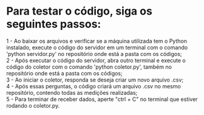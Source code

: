 # Para testar o código, siga os seguintes passos:
1 - Ao baixar os arquivos e verificar se a máquina utilizada tem o Python instalado, execute o código do servidor em um terminal com o comando 'python servidor.py' no repositório onde está a pasta com os códigos;<br/>
2 - Após executar o código do servidor, abra outro terminal e execute o código do coletor com o comando 'python coletor.py', também no repositório onde está a pasta com os códigos;<br/>
3 - Ao iniciar o coletor, responda se deseja criar um novo arquivo .csv;<br/>
4 - Após essas perguntas, o código criará um arquivo .csv no mesmo repositório, contendo todas as medições realizadas;<br/>
5 - Para terminar de receber dados, aperte "ctrl + C" no terminal que estiver rodando o coletor.py.
